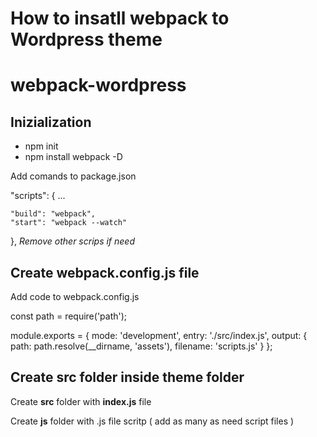 <h1>How to insatll webpack to Wordpress theme</h1>

# webpack-wordpress

<h2>Inizialization</h2>
<ul>
  <li>npm init</li>
  <li>npm install webpack -D</li>
</ul>

<p>Add comands to <span>package.json</span></p>

"scripts": {
	...
 
	"build": "webpack",
	"start": "webpack --watch"
},
<i>Remove other scrips if need</i>

<h2>Create webpack.config.js file</h2>
<p>Add code to webpack.config.js</p>
const path = require('path');

module.exports = {
	mode: 'development',
	entry: './src/index.js',
	output: {
		path: path.resolve(__dirname, 'assets'),
		filename: 'scripts.js'
	}
};

<h2>Create src folder inside theme folder</h2>
<p>Create <b>src</b> folder with <b>index.js</b> file</p>
<p>Create <b>js</b> folder with .js file scritp ( add as many as need script files )</p>
